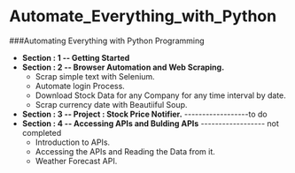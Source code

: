 # Automate_Everything_with_Python
###Automating Everything with Python Programming

+ **Section : 1 -- Getting Started**
+ **Section : 2 -- Browser Automation and Web Scraping.**
    + Scrap simple text with Selenium.
    + Automate login Process.
    + Download Stock Data for any Company for any time interval by date.
    + Scrap currency date with Beautiiful Soup.
+ **Section : 3 -- Project : Stock Price Notifier.** ------------------to do
+ **Section : 4 -- Accessing APIs and Bulding APIs** ------------------ not completed
    + Introduction to APIs.
    + Accessing the APIs and Reading the Data from it.
    + Weather Forecast API.
